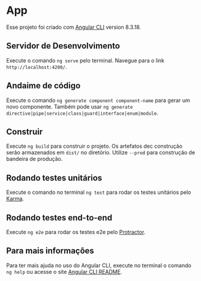 # App

Esse projeto foi criado com [Angular CLI](https://github.com/angular/angular-cli) version 8.3.18.

## Servidor de Desenvolvimento

Execute o comando `ng serve` pelo terminal. Navegue para o link `http://localhost:4200/`.

## Andaime de código

Execute o comando `ng generate component component-name` para gerar um novo componente. Também pode usar `ng generate directive|pipe|service|class|guard|interface|enum|module`.

## Construir

Execute `ng build` para construir o projeto. Os artefatos dec construção serão armazenados em `dist/` no diretório. Utilize `--prod` para construção de bandeira de produção.

## Rodando testes unitários

Execute o comando no terminal `ng test` para rodar os testes unitários pelo [Karma](https://karma-runner.github.io).

## Rodando testes end-to-end

Execute `ng e2e` para rodar os testes e2e pelo [Protractor](http://www.protractortest.org/).

## Para mais informações

Para ter mais ajuda no uso do Angular CLI, execute no terminal o comando `ng help` ou acesse o site [Angular CLI README](https://github.com/angular/angular-cli/blob/master/README.md).

